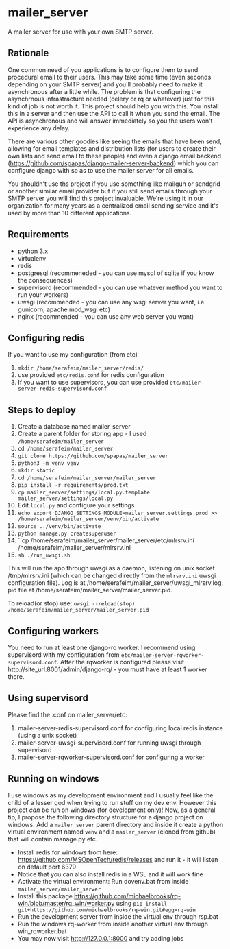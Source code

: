 mailer_server
=============

A mailer server for use with your own SMTP server. 

Rationale
---------

One common need of you applications is to configure them to send procedural email to their users. This may take some time (even seconds 
depending on your SMTP server) and you'll probably need to make it asynchronous after a little while. The problem is that configuring the
asynchrnous infrastracture needed (celery or rq or whatever) just for this kind of job is not worth it. This project should help you with
this. You install this in a server and then use the API to call it when you send the email. The API is asynchronous and will answer immediately
so you the users won't experience any delay.

There are various other goodies like seeing the emails that have been send, allowing for email templates and distribution lists (for
users to create their own lists and send email to these people) and even a django email backend (https://github.com/spapas/django-mailer-server-backend) which you can configure django with so as to use the mailer server for all emails.

You shouldn't use ths project if you use something like mailgun or sendgrid or another similar email provider but if you still send
emails through your SMTP server you will find this project invaluable. We're using it in our organization for many years as a 
centralized email sending service and it's used by more than 10 different applications. 

Requirements
------------

- python 3.x
- virtualenv
- redis
- postgresql (recommeneded - you can use mysql of sqlite if you know the consequences)
- supervisord (recommended - you can use whatever method you want to run your workers)
- uwsgi (recommended - you can use any wsgi server you want, i.e gunicorn, apache mod_wsgi etc)
- nginx (recommended - you can use any web server you want)

Configuring redis
-----------------
If you want to use my configuration (from etc)

1. ``mkdir /home/serafeim/mailer_server/redis/``
1. use provided ``etc/redis.conf`` for redis configuration
1. If you want to use supervisord, you can use provided ``etc/mailer-server-redis-supervisord.conf``

Steps to deploy
---------------

1. Create a database named mailer_server
1. Create a parent folder for storing app - I used ``/home/serafeim/mailer_server``
1. ``cd /home/serafeim/mailer_server``
1. ``git clone https://github.com/spapas/mailer_server``
1. ``python3 -m venv venv``
1. ``mkdir static``
1. ``cd /home/serafeim/mailer_server/mailer_server``
1. ``pip install -r requirements/prod.txt``
1. ``cp mailer_server/settings/local.py.template mailer_server/settings/local.py``
1. Edit ``local.py`` and configure your settings
1. ``echo export DJANGO_SETTINGS_MODULE=mailer_server.settings.prod >> /home/serafeim/mailer_server/venv/bin/activate``
1. ``source ../venv/bin/activate``
1. ``python manage.py createsuperuser``
1. ``cp /home/serafeim/mailer_server/mailer_server/etc/mlrsrv.ini /home/serafeim/mailer_server/mlrsrv.ini
1. ``sh ./run_uwsgi.sh``

This will run the app through uwsgi as a daemon, listening on unix socket /tmp/mlrsrv.ini (which can be changed directly from
the ``mlrsrv.ini`` uwsgi configuration file). 
Log is at /home/serafeim/mailer_server/uwsgi_mlrsrv.log, pid file at /home/serafeim/mailer_server/mailer_server.pid.

To reload(or stop) use: ``uwsgi --reload(stop) /home/serafeim/mailer_server/mailer_server.pid``

Configuring workers
-------------------

You need to run at least one django-rq worker. I recommend using supervisord with
my configuration from ``etc/mailer-server-rqworker-supervisord.conf``. After the rqworker
is configured please visit http://site_url:8001/admin/django-rq/ - you must
have at least 1 worker there.

Using supervisord
-----------------

Please find the .conf on mailer_server/etc:

1. mailer-server-redis-supervisord.conf for configuring local redis instance (using a unix socket)
1. mailer-server-uwsgi-supervisord.conf for running uwsgi through supervisord
1. mailer-server-rqworker-supervisord.conf for configuring a worker

Running on windows
------------------

I use windows as my development environment and I usually feel like the child of a lesser god when trying to run
stuff on my dev env. However this project *can* be run on windows (for development only)! Now, as a general tip, I propose the following
directory structure for a django project on windows: Add a ``mailer_server`` parent directory and inside it create
a python virtual environment named ``venv`` and a ``mailer_server`` (cloned from github) that will contain manage.py etc.

- Install redis for windows from here: https://github.com/MSOpenTech/redis/releases and run it - it will listen on default port 6379
- Notice that you can also install redis in a WSL and it will work fine
- Activate the virtual environment: Run dovenv.bat from inside ``mailer_server/mailer_server``
- Install this package https://github.com/michaelbrooks/rq-win/blob/master/rq_win/worker.py using `pip install git+https://github.com/michaelbrooks/rq-win.git#egg=rq-win`
- Run the development server from inside the virtual env through rsp.bat
- Run the windows rq-worker from inside another virtual env through win_rqworker.bat
- You may now visit http://127.0.0.1:8000 and try adding jobs